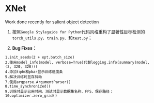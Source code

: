 # XNet
Work done recently for salient object detection



1. 按照`Google Styleguide for Python`代码风格重构了显著性目标检测的`torch_utils.py`、`train.py`、和`test.py`；

2. **Bug Fixes：**

```
1.init_seeds(2 + opt.batch_size)
2.使用model_info(model, verbose=True)代替logging.info(summary(model, (3, 320, 320)))
4.添加tqdm和pbar显示训练进度条
5.解决训练时显存抖动
7.使用argparse.ArgumentParser()
8.time_synchronized()
9.训练时显示已用时间，测试时显示数据集名称、FPS、保存路径；
10.optimizer.zero_grad()
```

